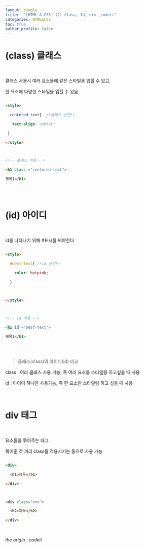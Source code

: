 ```yaml
---
layout: single
title:  "[HTML & CSS] (2) Class, Id, div _codeit"
categories: HTML&CSS
toc: true
author_profile: false
---
```


<head>
  <style>
    table.dataframe {
      white-space: normal;
      width: 100%;
      height: 240px;
      display: block;
      overflow: auto;
      font-family: Arial, sans-serif;
      font-size: 0.9rem;
      line-height: 20px;
      text-align: center;
      border: 0px !important;
    }

    table.dataframe th {
      text-align: center;
      font-weight: bold;
      padding: 8px;
    }

    table.dataframe td {
      text-align: center;
      padding: 8px;
    }

    table.dataframe tr:hover {
      background: #b8d1f3; 
    }

    .output_prompt {
      overflow: auto;
      font-size: 0.9rem;
      line-height: 1.45;
      border-radius: 0.3rem;
      -webkit-overflow-scrolling: touch;
      padding: 0.8rem;
      margin-top: 0;
      margin-bottom: 15px;
      font: 1rem Consolas, "Liberation Mono", Menlo, Courier, monospace;
      color: $code-text-color;
      border: solid 1px $border-color;
      border-radius: 0.3rem;
      word-break: normal;
      white-space: pre;
    }

  .dataframe tbody tr th:only-of-type {
      vertical-align: middle;
  }

  .dataframe tbody tr th {
      vertical-align: top;
  }

  .dataframe thead th {
      text-align: center !important;
      padding: 8px;
  }

  .page__content p {
      margin: 0 0 0px !important;
  }

  .page__content p > strong {
    font-size: 0.8rem !important;
  }

  </style>
</head>


# (class) 클래스


<br/>



클래스 사용시 여러 요소들에 같은 스타일을 입힐 수 있고, 



한 요소에 다양한 스타일을 입힐 수 있음



```html

<style>

 .centered-text{  /*클래스 선언*/

   text-align: center;

 }

</style>



<!-- 클래스 적용 -->

<h1 class ="centered-text"> 

제목1</h1>



```



<br/>


# (id) 아이디



<br/>


id를 나타내기 위해 #표시를 써야한다



```html

<style>

  #best-text{ /*id 선언*/

    color: hotpink;

  }



</style>



<!-- id 적용 -->

<h1 id ="best-text"> 

제목1</h1>



```



<br/>







> 클래스(class)와 아이디(id) 비교



class : 여러 클래스 사용 가능, 즉 여러 요소를 스타일링 하고싶을 때 사용



id : 아이디 하나만 사용가능, 즉 한 요소만 스타일링 하고 싶을 때 사용



<br/>


# div 태그



<br/>


요소들을 묶어주는 태그



묶어준 것 끼리 class를 적용시키는 등으로 사용 가능



```html

<div>

  <h1>제목</h1>

</div>



```







```html

<div class="one">

  <h2>제목</h2>

</div>

```



<br/>


*the origin : codeit*